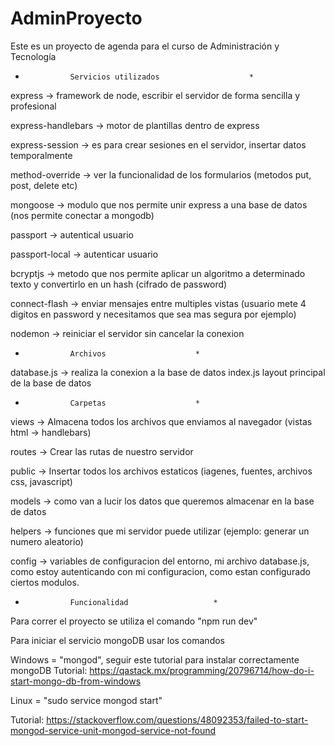 # AdminProyecto
Este es un proyecto de agenda para el curso de Administración y Tecnología

*				Servicios utilizados					*


express -> framework de node, escribir el servidor de forma sencilla y profesional

express-handlebars -> motor de plantillas dentro de express

express-session -> es para crear sesiones en el servidor, insertar datos temporalmente

method-override -> ver la funcionalidad de los formularios (metodos put, post, delete etc)

mongoose -> modulo que nos permite unir express a una base de datos (nos permite conectar a mongodb)

passport -> autentical usuario

passport-local -> autenticar usuario

bcryptjs -> metodo que nos permite aplicar un algoritmo a determinado texto y convertirlo en un hash (cifrado de password)

connect-flash -> enviar mensajes entre multiples vistas (usuario mete 4 digitos en password y necesitamos que sea mas segura por ejemplo)

nodemon -> reiniciar el servidor sin cancelar la conexion


*				Archivos					*
database.js -> realiza la conexion a la base de datos
index.js layout principal de la base de datos

*				Carpetas					*

views -> Almacena todos los archivos que enviamos al navegador (vistas html -> handlebars)

routes -> Crear las rutas de nuestro servidor

public -> Insertar todos los archivos estaticos (iagenes, fuentes, archivos css, javascript)

models -> como van a lucir los datos que queremos almacenar en la base de datos

helpers -> funciones que mi servidor puede utilizar (ejemplo: generar un numero aleatorio)

config -> variables de configuracion del entorno, mi archivo database.js, como estoy autenticando con mi configuracion, como estan configurado ciertos modulos.

*				Funcionalidad					*

Para correr el proyecto se utiliza el comando "npm run dev"

Para iniciar el servicio mongoDB usar los comandos

Windows = "mongod", seguir este tutorial para instalar correctamente mongoDB 
Tutorial: https://qastack.mx/programming/20796714/how-do-i-start-mongo-db-from-windows

Linux = "sudo service mongod start" 

Tutorial: https://stackoverflow.com/questions/48092353/failed-to-start-mongod-service-unit-mongod-service-not-found